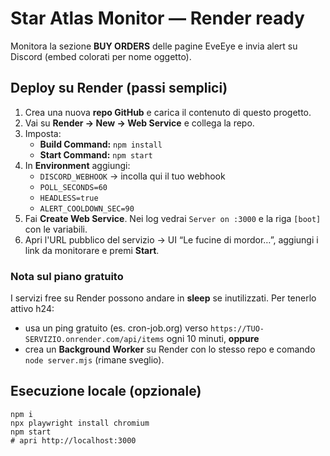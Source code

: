 # Star Atlas Monitor — Render ready

Monitora la sezione **BUY ORDERS** delle pagine EveEye e invia alert su Discord (embed colorati per nome oggetto).

## Deploy su Render (passi semplici)
1. Crea una nuova **repo GitHub** e carica il contenuto di questo progetto.
2. Vai su **Render → New → Web Service** e collega la repo.
3. Imposta:
   - **Build Command:** `npm install`
   - **Start Command:** `npm start`
4. In **Environment** aggiungi:
   - `DISCORD_WEBHOOK` → incolla qui il tuo webhook
   - `POLL_SECONDS=60`
   - `HEADLESS=true`
   - `ALERT_COOLDOWN_SEC=90`
5. Fai **Create Web Service**. Nei log vedrai `Server on :3000` e la riga `[boot]` con le variabili.
6. Apri l'URL pubblico del servizio → UI “Le fucine di mordor…”, aggiungi i link da monitorare e premi **Start**.

### Nota sul piano gratuito
I servizi free su Render possono andare in **sleep** se inutilizzati. Per tenerlo attivo h24:
- usa un ping gratuito (es. cron-job.org) verso `https://TUO-SERVIZIO.onrender.com/api/items` ogni 10 minuti, **oppure**
- crea un **Background Worker** su Render con lo stesso repo e comando `node server.mjs` (rimane sveglio).

## Esecuzione locale (opzionale)
```
npm i
npx playwright install chromium
npm start
# apri http://localhost:3000
```
